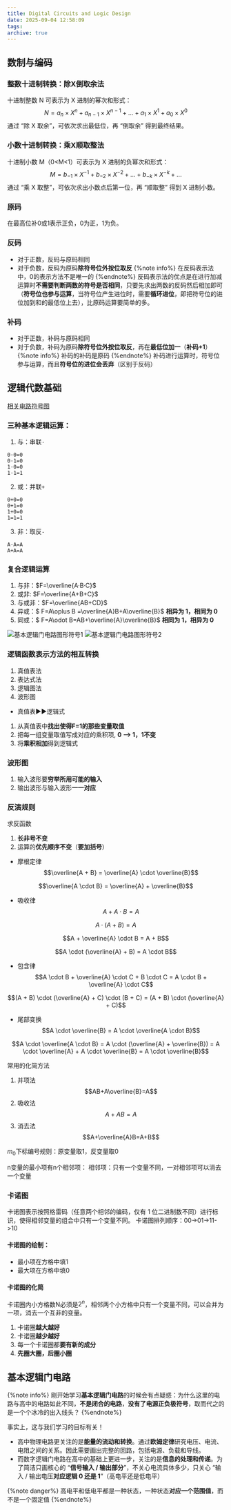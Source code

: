 ```yaml
---
title: Digital Circuits and Logic Design
date: 2025-09-04 12:58:09
tags:
archive: true
---
```


## 数制与编码
### 整数十进制转换：除X倒取余法
十进制整数 N 可表示为 X 进制的幂次和形式：
$$N = a_{n} \times X^n + a_{n-1} \times X^{n-1} + ... + a_{1} \times X^1 + a_{0} \times X^0$$通过 “除 X 取余”，可依次求出最低位，再 “倒取余” 得到最终结果。
### 小数十进制转换：乘X顺取整法
十进制小数 M（0<M<1）可表示为 X 进制的负幂次和形式：
$$M = b_{-1} \times X^{-1} + b_{-2} \times X^{-2} + ... + b_{-k} \times X^{-k} + ...$$通过 “乘 X 取整”，可依次求出小数点后第一位，再 “顺取整” 得到 X 进制小数。
### 原码
在最高位补0或1表示正负，0为正，1为负。
### 反码
- 对于正数，反码与原码相同
- 对于负数，反码为原码**除符号位外按位取反**
{%note info%}
在反码表示法中，0的表示方法不是唯一的
{%endnote%}
反码表示法的优点是在进行加减运算时**不需要判断两数的符号是否相同**，只要先求出两数的反码然后相加即可（**符号位也参与运算**，当符号位产生进位时，需要**循环进位**，即把符号位的进位加到和的最低位上去），比原码运算要简单的多。
### 补码
- 对于正数，补码与原码相同
- 对于负数，补码为原码**除符号位外按位取反**，再在**最低位加一**（**补码+1**）
{%note info%}
补码的补码是原码
{%endnote%}
补码进行运算时，符号位参与运算，而且**符号位的进位会丢弃**（区别于反码）

## 逻辑代数基础
[相关电路符号图](https://www.cnblogs.com/icmaxwell/p/17374702.html)
### 三种基本逻辑运算：
1. 与：串联`·`
```
0·0=0
0·1=0
1·0=0
1·1=1
```
2. 或：并联`+`
```
0+0=0
0+1=0
1+0=0
1=1=1
```
3. 非：取反`-`

```
A·A=A
A+A=A
```
### 复合逻辑运算
1. 与非：$F=\overline{A·B·C}$
2. 或非: $F=\overline{A+B+C}$
3. 与或非：$F=\overline{AB+CD}$
4. 异或：$ F=A\oplus B =\overline{A}B+A\overline{B}$ **相异为 1，相同为 0**
5. 同或：$ F=A\odot B=AB+\overline{A}\overline{B}$  **相同为 1，相异为 0**

![基本逻辑门电路图形符号1](https://github.com/Richard110206/Blog-image/blob/main/article/Review/DigitalCircuits/circuitsymboltable1.png?raw=true)
![基本逻辑门电路图形符号2](https://github.com/Richard110206/Blog-image/blob/main/article/Review/DigitalCircuits/circuitsymboltable2.png?raw=true)


### 逻辑函数表示方法的相互转换

1. 真值表法
2. 表达式法
3. 逻辑图法
4. 波形图

- 真值表:arrow_forward::arrow_forward:逻辑式

1. 从真值表中**找出使得F=1的那些变量取值**
2. 把每一组变量取值写成对应的乘积项, **0 --> 1，1不变**
3. 将**乘积相加**得到逻辑式

### 波形图
1. 输入波形要**穷举所用可能的输入**
2. 输出波形与输入波形**一一对应**


### 反演规则
求反函数
1. **长非号不变**
2. 运算的**优先顺序不变**（**要加括号**）

- 摩根定律
$$\overline{A + B} = \overline{A} \cdot \overline{B}$$

$$\overline{A \cdot B} = \overline{A} + \overline{B}$$

- 吸收律
$$A + A \cdot B = A$$


$$A \cdot (A + B) = A$$


$$A + \overline{A} \cdot B = A + B$$


$$A \cdot (\overline{A} + B) = A \cdot B$$

- 包含律
$$A \cdot B + \overline{A} \cdot C + B \cdot C = A \cdot B + \overline{A} \cdot C$$

$$(A + B) \cdot (\overline{A} + C) \cdot (B + C) = (A + B) \cdot (\overline{A} + C)$$

- 尾部变换
$$A \cdot \overline{B} = A \cdot \overline{A \cdot B}$$

$$A \cdot \overline{A \cdot B} = A \cdot (\overline{A} + \overline{B}) = A \cdot \overline{A} + A \cdot \overline{B} = A \cdot \overline{B}$$

常用的化简方法

1. 并项法$$AB+A\overline{B}=A$$
2. 吸收法$$A+AB=A$$
3. 消去法$$A+\overline{A}B=A+B$$

$m_0$下标编号规则：原变量取1，反变量取0

n变量的最小项有n个相邻项：
相邻项：只有一个变量不同，一对相邻项可以消去一个变量

### 卡诺图
卡诺图表示按照格雷码（任意两个相邻的编码，仅有 1 位二进制数不同）进行标识，使得相邻变量的组合中只有一个变量不同。
卡诺图排列顺序：00->01->11->10
#### 卡诺图的绘制：
- 最小项在方格中填1
- 最大项在方格中填0
#### 卡诺图的化简
卡诺圈内小方格数N必须是$2^n$，相邻两个小方格中只有一个变量不同，可以合并为一项，消去一个互非的变量。
1.	卡诺圈**越大越好**
2.	卡诺圈**越少越好**
3.	每一个卡诺圈都**要有新的成分**
4.	**先圈大圈，后圈小圈**

## 基本逻辑门电路
{%note info%}
刚开始学习**基本逻辑门电路**的时候会有点疑惑：为什么这里的电路与高中的电路如此不同，**不是闭合的电路**，**没有了电源正负极符号**，取而代之的是一个个冰冷的出入线头？
{%endnote%}

事实上，这与我们学习的目标有关！

- 高中物理电路更关注的是**能量的流动和转换**。通过**欧姆定律**研究电压、电流、电阻之间的关系。因此需要画出完整的回路，包括电源、负载和导线。
- 而数字逻辑门电路在高中的基础上更进一步，关注的是**信息的处理和传递**。为了简洁只画核心的 “**信号输入 / 输出部分**”，不关心电流具体多少，只关心 “输入 / 输出电压**对应逻辑 0 还是 1**”（高电平还是低电平）

{%note danger%}
高电平和低电平都是一种状态，一种状态**对应一个范围值**，而不是一个固定值
{%endnote%}
